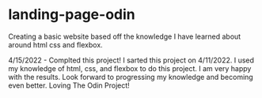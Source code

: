 # landing-page-odin

Creating a basic website based off the knowledge I have learned about around html css and flexbox.

4/15/2022 - Complted this project! I sarted this project on 4/11/2022. I used my knowledge of html, css, and flexbox to do this project. I am very happy with the results. Look forward to progressing my knowledge and becoming even better. Loving The Odin Project!